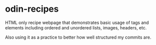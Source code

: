 # odin-recipes

HTML only recipe webpage that demonstrates basic usage of tags and elements including ordered and unordered lists, images, headers, etc.

Also using it as a practice to better how well structured my commits are.